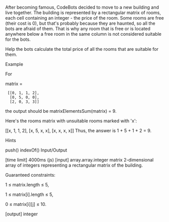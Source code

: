 After becoming famous, CodeBots decided to move to a new building and live together. The building is represented by a rectangular matrix of rooms, each cell containing an integer - the price of the room. Some rooms are free (their cost is 0), but that's probably because they are haunted, so all the bots are afraid of them. That is why any room that is free or is located anywhere below a free room in the same column is not considered suitable for the bots.

Help the bots calculate the total price of all the rooms that are suitable for them.

Example

For

matrix =

     [[0, 1, 1, 2],
      [0, 5, 0, 0],
      [2, 0, 3, 3]]

the output should be matrixElementsSum(matrix) = 9.

Here's the rooms matrix with unsuitable rooms marked with 'x':

[[x, 1, 1, 2],
[x, 5, x, x],
[x, x, x, x]]
Thus, the answer is 1 + 5 + 1 + 2 = 9.

Hints

push()
indexOf()
Input/Output

[time limit] 4000ms (js)
[input] array.array.integer matrix
2-dimensional array of integers representing a rectangular matrix of the building.

Guaranteed constraints:

1 ≤ matrix.length ≤ 5,

1 ≤ matrix[i].length ≤ 5,

0 ≤ matrix[i][j] ≤ 10.

[output] integer
